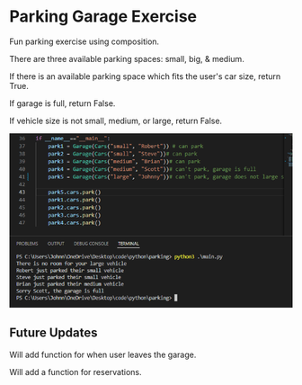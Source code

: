 # Parking Garage Exercise

Fun parking exercise using composition.

There are three available parking spaces: small, big, & medium.

If there is an available parking space which fits the user's car size, return True.

If garage is full, return False.

If vehicle size is not small, medium, or large, return False.

![output](https://raw.githubusercontent.com/johnnylieu/parking/main/output2.bmp "CLI output")

## Future Updates

Will add function for when user leaves the garage.

Will add a function for reservations.